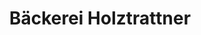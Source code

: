 ---
title: "Bäckerei Holztrattner"
url: /salzburg/baeckerei-holztrattner-zwieselweg/
shop: Bäckerei
---